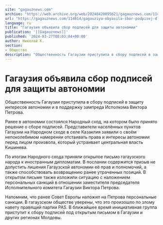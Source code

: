 ```yaml
---
site: "gagauznews.com"
archive: "https://web.archive.org/web/20240420095621/gagauznews.com/114814/gagauziya-obyavila-sbor-podpisej-dlya-zashhity-avtonomii.html"
url: "https://gagauznews.com/114814/gagauziya-obyavila-sbor-podpisej-dlya-zashhity-avtonomii.html"
language: ru
title: "Гагаузия объявила сбор подписей для защиты автономии"
publication: '[[Gagauznews]]'
published: '2024-03-27T08:03:04+00:00'
author: Николай К.
section:
- Общество
description: "Общественность Гагаузии приступила в сбору подписей в защиту интересов автономии и в поддержку зампреда Исполкома Виктора Петрова. Ранее в автономии состоялся Народный сход, на котором было принято решение о сборе подписей. Представители населённых пунктов Гагаузии на Народном сходе в селе Казаклия заявили о своём непоколебимом намерении отстаивать права и интересы автономии перед лицом произвола, который устраивает центральная власть Кишинева. По итогам Народного схода приняли открытое письмо гагаузского народа к иностранным дипломатам. В послании содержится призыв не допустить лишения Гагаузской автономии её прав и полномочий, а также способствовать возвращению ранее утраченных позиций. В открытом письме также изложили ситуацию с наложением персональных […]"
---
```


# Гагаузия объявила сбор подписей для защиты автономии

Общественность Гагаузии приступила в сбору подписей в защиту интересов автономии и в поддержку зампреда Исполкома Виктора Петрова.

Ранее в автономии состоялся Народный сход, на котором было принято решение о сборе подписей. Представители населённых пунктов Гагаузии на Народном сходе в селе Казаклия заявили о своём непоколебимом намерении отстаивать права и интересы автономии перед лицом произвола, который устраивает центральная власть Кишинева.

По итогам Народного схода приняли открытое письмо гагаузского народа к иностранным дипломатам. В послании содержится призыв не допустить лишения Гагаузской автономии её прав и полномочий, а также способствовать возвращению ранее утраченных позиций. В открытом письме также изложили ситуацию с наложением персональных санкций в отношении заместителя председателя Исполнительного комитета Гагаузии Виктора Петрова.

Напомним, что ранее Совет Европы наложил на Петрова персональные санкции. В гагаузском обществе уверены, что это произошло по злому навету правящий партии PAS. В ближайшее время инициативная группа приступит к сбору подписей под открытым письмом в Гагаузии и других регионах Молдовы.